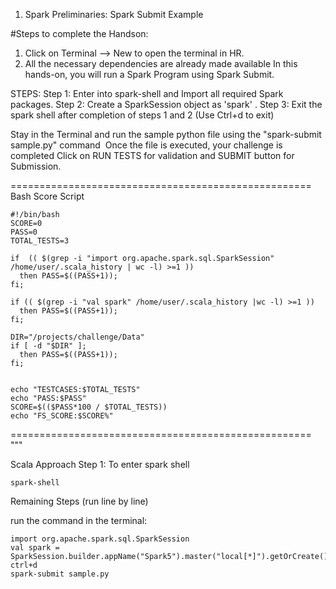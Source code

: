 1. Spark Preliminaries: Spark Submit Example

#Steps to complete the Handson:

1. Click on Terminal --> New to open the terminal in HR.
2. All the necessary dependencies are already made available
   In this hands-on, you will run a Spark Program using Spark Submit.

STEPS:
Step 1: Enter into spark-shell and Import all required Spark packages.
Step 2: Create a SparkSession object as 'spark' .
Step 3: Exit the spark shell after completion of steps 1 and 2 (Use Ctrl+d to exit)

Stay in the Terminal and run the sample python file using the "spark-submit sample.py" command 
Once the file is executed, your challenge is completed
Click on RUN TESTS for validation and SUBMIT button for Submission.

====================================================
Bash Score Script

```
#!/bin/bash
SCORE=0
PASS=0
TOTAL_TESTS=3

if  (( $(grep -i "import org.apache.spark.sql.SparkSession" /home/user/.scala_history | wc -l) >=1 ))
  then PASS=$((PASS+1));
fi;

if (( $(grep -i "val spark" /home/user/.scala_history |wc -l) >=1 ))
  then PASS=$((PASS+1));
fi;

DIR="/projects/challenge/Data"
if [ -d "$DIR" ];
  then PASS=$((PASS+1));
fi;


echo "TESTCASES:$TOTAL_TESTS"
echo "PASS:$PASS"
SCORE=$(($PASS*100 / $TOTAL_TESTS))
echo "FS_SCORE:$SCORE%"

```

====================================================
"""

Scala Approach
Step 1:
To enter spark shell

```
spark-shell
```

Remaining Steps (run line by line)

run the command in the terminal:

```
import org.apache.spark.sql.SparkSession
val spark = SparkSession.builder.appName("Spark5").master("local[*]").getOrCreate()
ctrl+d
spark-submit sample.py
```
